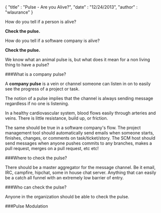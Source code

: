 {
  "title" : "Pulse - Are you Alive?", 
  "date" : "12/24/2013",
  "author" : "wlaurance"
}

How do you tell if a person is alive?

**Check the pulse.**

How do you tell if a software company is alive?

**Check the pulse.**

We know what an animal pulse is, but what does it mean for a non living thing to have a pulse?

###What is a company pulse?

A **company pulse** is a vein or channel someone can listen in on to easily see the progress of a project or task.

The notion of a pulse implies that the channel is always sending message regardless if no one is listening.

In a healthy cardiovascular system, blood flows easily through arteries and veins. There is little resistance, build up, or friction.

The same should be true in a software company's flow. The project management tool should automatically send
emails when someone starts, finishes, changes, or comments on task/ticket/story. The SCM host should send 
messages when anyone pushes commits to any branches, makes a pull request, merges on a pull request, etc etc!

###Where to check the pulse?

There should be a master aggregator for the message channel. Be it email, IRC, campfire, hipchat, some in house chat server. Anything that can easily be a catch all funnel with an extremely low barrier of entry.

###Who can check the pulse?

Anyone in the organization should be able to check the pulse.

###Pulse Modulation
